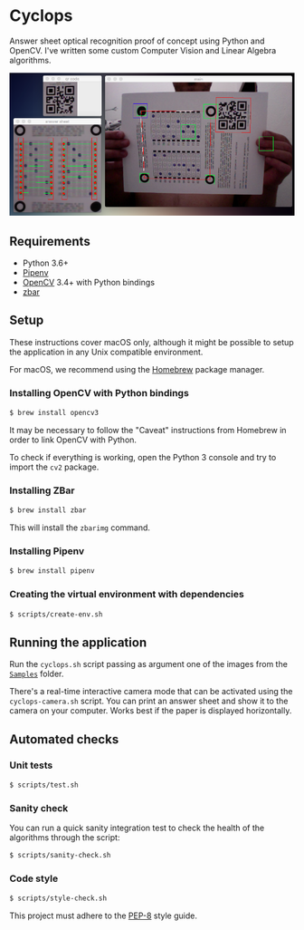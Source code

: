# Cyclops

Answer sheet optical recognition proof of concept using Python and OpenCV.
I've written some custom Computer Vision and Linear Algebra algorithms.

![Screenshot 01](Screenshots/01.png)

## Requirements

- Python 3.6+
- [Pipenv](https://pypi.python.org/pypi/pipenv)
- [OpenCV](http://opencv.org) 3.4+ with Python bindings
- [zbar](http://zbar.sourceforge.net)

## Setup

These instructions cover macOS only, although it might be possible to setup the
application in any Unix compatible environment.

For macOS, we recommend using the [Homebrew](http://brew.sh) package manager.

### Installing OpenCV with Python bindings

```sh
$ brew install opencv3
```

It may be necessary to follow the "Caveat" instructions from Homebrew in order
to link OpenCV with Python.

To check if everything is working, open the Python 3 console and try to import
the `cv2` package.

### Installing ZBar

```sh
$ brew install zbar
```

This will install the `zbarimg` command.

### Installing Pipenv

```sh
$ brew install pipenv
```

### Creating the virtual environment with dependencies

```sh
$ scripts/create-env.sh
```

## Running the application

Run the `cyclops.sh` script passing as argument one of the images
from the [`Samples`](Samples) folder.

There's a real-time interactive camera mode that can be activated using the
`cyclops-camera.sh` script. You can print an answer sheet and show it to the
camera on your computer. Works best if the paper is displayed horizontally.

## Automated checks

### Unit tests

```sh
$ scripts/test.sh
```

### Sanity check

You can run a quick sanity integration test to check the health of the
algorithms through the script:

```sh
$ scripts/sanity-check.sh
```

### Code style

```sh
$ scripts/style-check.sh
```

This project must adhere to the
[PEP-8](https://www.python.org/dev/peps/pep-0008/) style guide.
